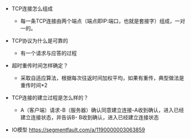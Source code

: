 * TCP连接怎么组成
  * 每一条TCP连接由两个端点（端点即IP:端口，也就是套接字）组成，一对一的。
* TCP协议为什么是可靠的
  * 有一个请求与应答的过程
* 超时重传时间怎样确定？
  * 采取自适应算法，根据每次往返时间加权平均，如果有重传，典型做法是重传时间\*2
* TCP连接的建立过程是怎么样的？
  * A（客户端）请求-B（服务器）确认同意建立连接-A收到确认，进入已经建立连接状态，并告诉B- B收到确认，进入已经建立连接状态



* IO模型 https://segmentfault.com/a/1190000003063859
